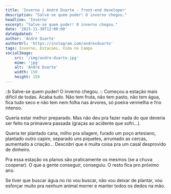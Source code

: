 ```yaml
---
title: 'Inverno | André Duarte - front-end developer'
description: "Salve-se quem puder! O inverno chegou."
headline: 'Inverno'
excerpt: "Salve-se quem puder! O inverno chegou."
date: '2023-11-30T12:00:00'
dateUpdated: ''
author: 'André Duarte'
authorUrl: 'https://instagram.com/andrexduarte'
tags: Inverno, Estacoes, Vida no Campo
socialImage:
    src: '/img/andre-duarte.jpg'
    mime: 'jpg'
    alt: 'André Duarte'
    width: 150
    height: 150
---
```


::b
Salve-se quem puder! O inverno chegou.
::
Começou a estação mais difícil de todas. Acaba tudo. Não tem fruta, não tem pasto, não tem água, fica tudo seco e não tem nem folha nas árvores, só poeira vermelha e frio intenso.

Queria estar melhor preparado. Mas não deu pra fazer nada do que deveria ser feito na primavera passada (graças ao acidente que sofri…).

Queria ter plantado cana, milho pra silagem, furado um poço artesiano, plantado outro capim, separado uns piquetes, arrumado as cercas, aumentado a criação… Descobri que é muita coisa pra um casal desprovido de dinheiro.

Pra essa estação os planos são praticamente os mesmos (se a chuva cooperar). O que a gente conseguir, conseguiu. O resto fica pro próximo ano.

Se tiver que buscar água no rio vou buscar, não vou deixar de plantar, vou esforçar muito pra nenhum animal morrer e manter todos os dedos na mão.